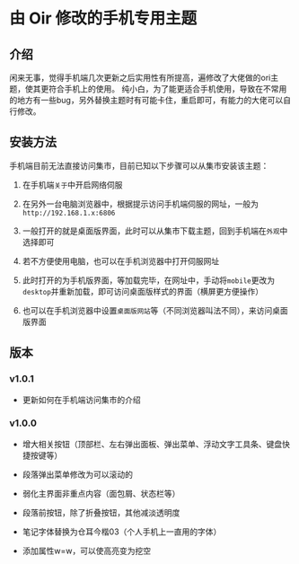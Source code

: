 # 由 Oir 修改的手机专用主题

## 介绍

闲来无事，觉得手机端几次更新之后实用性有所提高，遍修改了大佬做的ori主题，使其更符合手机上的使用。
纯小白，为了能更适合手机使用，导致在不常用的地方有一些bug，另外替换主题时有可能卡住，重启即可，有能力的大佬可以自行修改。

## 安装方法

手机端目前无法直接访问集市，目前已知以下步骤可以从集市安装该主题：

1. 在手机端`关于`中开启网络伺服

2. 在另外一台电脑浏览器中，根据提示访问手机端伺服的网址，一般为`http://192.168.1.x:6806`

3. 一般打开的就是桌面版界面，此时可以从集市下载主题，回到手机端在`外观`中选择即可

4. 若不方便使用电脑，也可以在手机浏览器中打开伺服网址

5. 此时打开的为手机版界面，等加载完毕，在网址中，手动将`mobile`更改为`desktop`并重新加载，即可访问桌面版样式的界面（横屏更方便操作）

6. 也可以在手机浏览器中设置`桌面版网站`等（不同浏览器叫法不同），来访问桌面版界面

## 版本

### v1.0.1

- 更新如何在手机端访问集市的介绍


### v1.0.0

- 增大相关按钮（顶部栏、左右弹出面板、弹出菜单、浮动文字工具条、键盘快捷按键等）

- 段落弹出菜单修改为可以滚动的

- 弱化主界面非重点内容（面包屑、状态栏等）

- 段落前按钮，除了折叠按钮，其他减淡透明度

- 笔记字体替换为仓耳今楷03（个人手机上一直用的字体）

- 添加属性w=w，可以使高亮变为挖空
